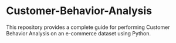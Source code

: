 # Customer-Behavior-Analysis
This repository provides a complete guide for performing Customer Behavior Analysis on an e-commerce dataset using Python.
